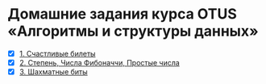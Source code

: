 # Домашние задания курса OTUS «Алгоритмы и структуры данных»

- [x] [1. Счастливые билеты](hw01/)
- [x] [2. Степень, Числа Фибоначчи, Простые числа](hw02/)
- [x] [3. Шахматные биты](hw03/)
